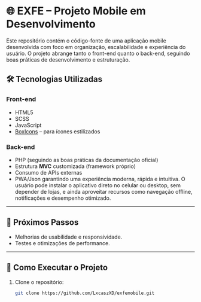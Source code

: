 # 🌐 EXFE – Projeto Mobile em Desenvolvimento

Este repositório contém o código-fonte de uma aplicação mobile desenvolvida com foco em organização, escalabilidade e experiência do usuário. O projeto abrange tanto o front-end quanto o back-end, seguindo boas práticas de desenvolvimento e estruturação.

## 🛠️ Tecnologias Utilizadas

### Front-end
- HTML5
- SCSS
- JavaScript
- [BoxIcons](https://boxicons.com/) – para ícones estilizados

### Back-end
- PHP (seguindo as boas práticas da documentação oficial)
- Estrutura **MVC** customizada (framework próprio)
- Consumo de APIs externas
- PWA/Json garantindo uma experiência moderna, rápida e intuitiva. O usuário pode instalar o aplicativo direto no celular ou desktop, sem depender de lojas, e ainda aproveitar recursos como navegação offline, notificações e desempenho otimizado.

---

## 📲 Próximos Passos

- Melhorias de usabilidade e responsividade.
- Testes e otimizações de performance.

---

## 🚀 Como Executar o Projeto

1. Clone o repositório:
   ```bash
   git clone https://github.com/LxcaszXD/exfemobile.git
